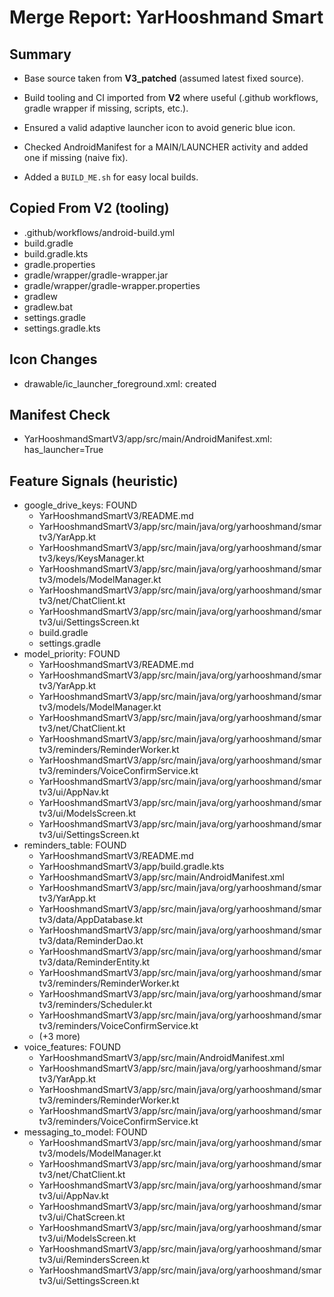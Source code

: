 # Merge Report: YarHooshmand Smart

## Summary

- Base source taken from **V3_patched** (assumed latest fixed source).

- Build tooling and CI imported from **V2** where useful (.github workflows, gradle wrapper if missing, scripts, etc.).

- Ensured a valid adaptive launcher icon to avoid generic blue icon.

- Checked AndroidManifest for a MAIN/LAUNCHER activity and added one if missing (naive fix).

- Added a `BUILD_ME.sh` for easy local builds.


## Copied From V2 (tooling)

- .github/workflows/android-build.yml
- build.gradle
- build.gradle.kts
- gradle.properties
- gradle/wrapper/gradle-wrapper.jar
- gradle/wrapper/gradle-wrapper.properties
- gradlew
- gradlew.bat
- settings.gradle
- settings.gradle.kts

## Icon Changes

- drawable/ic_launcher_foreground.xml: created

## Manifest Check

- YarHooshmandSmartV3/app/src/main/AndroidManifest.xml: has_launcher=True 

## Feature Signals (heuristic)

- google_drive_keys: FOUND
  - YarHooshmandSmartV3/README.md
  - YarHooshmandSmartV3/app/src/main/java/org/yarhooshmand/smartv3/YarApp.kt
  - YarHooshmandSmartV3/app/src/main/java/org/yarhooshmand/smartv3/keys/KeysManager.kt
  - YarHooshmandSmartV3/app/src/main/java/org/yarhooshmand/smartv3/models/ModelManager.kt
  - YarHooshmandSmartV3/app/src/main/java/org/yarhooshmand/smartv3/net/ChatClient.kt
  - YarHooshmandSmartV3/app/src/main/java/org/yarhooshmand/smartv3/ui/SettingsScreen.kt
  - build.gradle
  - settings.gradle
- model_priority: FOUND
  - YarHooshmandSmartV3/README.md
  - YarHooshmandSmartV3/app/src/main/java/org/yarhooshmand/smartv3/YarApp.kt
  - YarHooshmandSmartV3/app/src/main/java/org/yarhooshmand/smartv3/models/ModelManager.kt
  - YarHooshmandSmartV3/app/src/main/java/org/yarhooshmand/smartv3/net/ChatClient.kt
  - YarHooshmandSmartV3/app/src/main/java/org/yarhooshmand/smartv3/reminders/ReminderWorker.kt
  - YarHooshmandSmartV3/app/src/main/java/org/yarhooshmand/smartv3/reminders/VoiceConfirmService.kt
  - YarHooshmandSmartV3/app/src/main/java/org/yarhooshmand/smartv3/ui/AppNav.kt
  - YarHooshmandSmartV3/app/src/main/java/org/yarhooshmand/smartv3/ui/ModelsScreen.kt
  - YarHooshmandSmartV3/app/src/main/java/org/yarhooshmand/smartv3/ui/SettingsScreen.kt
- reminders_table: FOUND
  - YarHooshmandSmartV3/README.md
  - YarHooshmandSmartV3/app/build.gradle.kts
  - YarHooshmandSmartV3/app/src/main/AndroidManifest.xml
  - YarHooshmandSmartV3/app/src/main/java/org/yarhooshmand/smartv3/YarApp.kt
  - YarHooshmandSmartV3/app/src/main/java/org/yarhooshmand/smartv3/data/AppDatabase.kt
  - YarHooshmandSmartV3/app/src/main/java/org/yarhooshmand/smartv3/data/ReminderDao.kt
  - YarHooshmandSmartV3/app/src/main/java/org/yarhooshmand/smartv3/data/ReminderEntity.kt
  - YarHooshmandSmartV3/app/src/main/java/org/yarhooshmand/smartv3/reminders/ReminderWorker.kt
  - YarHooshmandSmartV3/app/src/main/java/org/yarhooshmand/smartv3/reminders/Scheduler.kt
  - YarHooshmandSmartV3/app/src/main/java/org/yarhooshmand/smartv3/reminders/VoiceConfirmService.kt
  - (+3 more)
- voice_features: FOUND
  - YarHooshmandSmartV3/app/src/main/AndroidManifest.xml
  - YarHooshmandSmartV3/app/src/main/java/org/yarhooshmand/smartv3/YarApp.kt
  - YarHooshmandSmartV3/app/src/main/java/org/yarhooshmand/smartv3/reminders/ReminderWorker.kt
  - YarHooshmandSmartV3/app/src/main/java/org/yarhooshmand/smartv3/reminders/VoiceConfirmService.kt
- messaging_to_model: FOUND
  - YarHooshmandSmartV3/app/src/main/java/org/yarhooshmand/smartv3/models/ModelManager.kt
  - YarHooshmandSmartV3/app/src/main/java/org/yarhooshmand/smartv3/net/ChatClient.kt
  - YarHooshmandSmartV3/app/src/main/java/org/yarhooshmand/smartv3/ui/AppNav.kt
  - YarHooshmandSmartV3/app/src/main/java/org/yarhooshmand/smartv3/ui/ChatScreen.kt
  - YarHooshmandSmartV3/app/src/main/java/org/yarhooshmand/smartv3/ui/ModelsScreen.kt
  - YarHooshmandSmartV3/app/src/main/java/org/yarhooshmand/smartv3/ui/RemindersScreen.kt
  - YarHooshmandSmartV3/app/src/main/java/org/yarhooshmand/smartv3/ui/SettingsScreen.kt